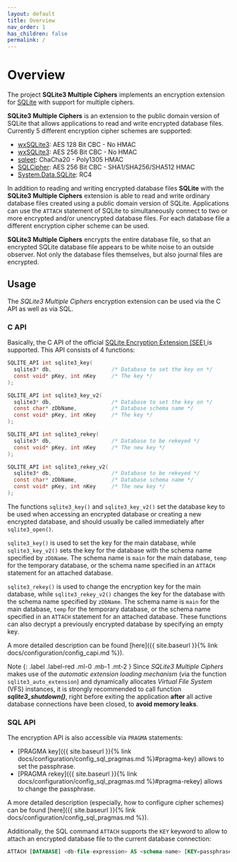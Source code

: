 ```yaml
---
layout: default
title: Overview
nav_order: 1
has_children: false
permalink: /
---
```

# Overview
The project **SQLite3 Multiple Ciphers** implements an encryption extension for [SQLite](https://www.sqlite.org) with support for multiple ciphers.

**SQLite3 Multiple Ciphers** is an extension to the public domain version of SQLite that allows applications to read and write encrypted database files. Currently 5 different encryption cipher schemes are supported:

- [wxSQLite3](https://github.com/utelle/wxsqlite3): AES 128 Bit CBC - No HMAC
- [wxSQLite3](https://github.com/utelle/wxsqlite3): AES 256 Bit CBC - No HMAC
- [sqleet](https://github.com/resilar/sqleet): ChaCha20 - Poly1305 HMAC
- [SQLCipher](https://www.zetetic.net/sqlcipher/): AES 256 Bit CBC - SHA1/SHA256/SHA512 HMAC
- [System.Data.SQLite](http://system.data.sqlite.org): RC4

In addition to reading and writing encrypted database files **SQLite** with the **SQLite3 Multiple Ciphers** extension is able to read and write ordinary database files created using a public domain version of SQLite. Applications can use the `ATTACH` statement of SQLite to simultaneously connect to two or more encrypted and/or unencrypted database files. For each database file a different encryption cipher scheme can be used.

**SQLite3 Multiple Ciphers** encrypts the entire database file, so that an encrypted SQLite database file appears to be white noise to an outside observer. Not only the database files themselves, but also journal files are encrypted.

## Usage

The _SQLite3 Multiple Ciphers_ encryption extension can be used via the C API as well as via SQL.

### C API

Basically, the C API of the official [SQLite Encryption Extension (SEE) ](https://www.hwaci.com/sw/sqlite/see.html) is supported. This API consists of 4 functions:

```c
SQLITE_API int sqlite3_key(
  sqlite3* db,                   /* Database to set the key on */
  const void* pKey, int nKey     /* The key */
);

SQLITE_API int sqlite3_key_v2(
  sqlite3* db,                   /* Database to set the key on */
  const char* zDbName,           /* Database schema name */
  const void* pKey, int nKey     /* The key */
);

SQLITE_API int sqlite3_rekey(
  sqlite3* db,                   /* Database to be rekeyed */
  const void* pKey, int nKey     /* The new key */
);

SQLITE_API int sqlite3_rekey_v2(
  sqlite3* db,                   /* Database to be rekeyed */
  const char* zDbName,           /* Database schema name */
  const void* pKey, int nKey     /* The new key */
);
```

The functions `sqlite3_key()` and `sqlite3_key_v2()` set the database key to be used when accessing an encrypted database or creating a new encrypted database, and should usually be called immediately after `sqlite3_open()`.

`sqlite3_key()` is used to set the key for the main database, while `sqlite3_key_v2()` sets the key for the database with the schema name specified by `zDbName`. The schema name is `main` for the main database, `temp` for the temporary database, or the schema name specified in an `ATTACH` statement for an attached database.

`sqlite3_rekey()` is used to change the encryption key for the main database, while `sqlite3_rekey_v2()` changes the key for the database with the schema name specified by `zDbName`. The schema name is `main` for the main database, `temp` for the temporary database, or the schema name specified in an `ATTACH` statement for an attached database. These functions can also decrypt a previously encrypted database by specifying an empty key.

A more detailed description can be found [here]({{ site.baseurl }}{% link docs/configuration/config_capi.md %}).

Note
{: .label .label-red .ml-0 .mb-1 .mt-2 }
Since _SQLite3 Multiple Ciphers_ makes use of the _automatic extension loading mechanism_ (via the function `sqlite3_auto_extension`) and dynamically allocates _Virtual File System_ (VFS) instances, it is strongly recommended to call function _**sqlite3_shutdown()**_, right before exiting the application **after** all active database connections have been closed, to **avoid memory leaks**.

### SQL API

The encryption API is also accessible via `PRAGMA` statements:

- [PRAGMA key]({{ site.baseurl }}{% link docs/configuration/config_sql_pragmas.md %}#pragma-key) allows to set the passphrase.
- [PRAGMA rekey]({{ site.baseurl }}{% link docs/configuration/config_sql_pragmas.md %}#pragma-rekey) allows to change the passphrase.

A more detailed description (especially, how to configure cipher schemes) can be found [here]({{ site.baseurl }}{% link docs/configuration/config_sql_pragmas.md %}).

Additionally, the SQL command `ATTACH` supports the `KEY` keyword to allow to attach an encrypted database file to the current database connection:
```sql
ATTACH [DATABASE] <db-file-expression> AS <schema-name> [KEY=passphrase]
```
